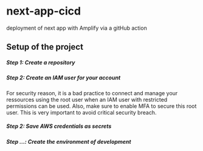 # next-app-cicd
deployment of next app with Amplify via a gitHub action

## Setup of the project

##### Step 1: Create a repository

##### Step 2: Create an IAM user for your account

For security reason, it is a bad practice to connect and manage your ressources using the root user when an IAM user with restricted permissions can be used. Also, make sure to enable MFA to secure this root user. This is very important to avoid critical security breach.

##### Step 2: Save AWS credentials as secrets


##### Step ...: Create the environment of development
